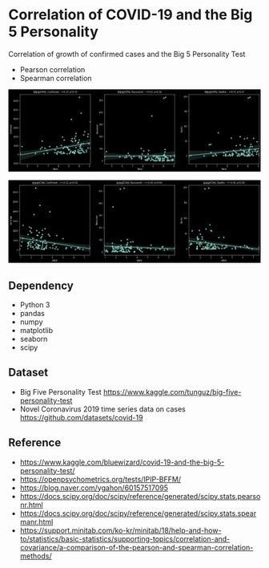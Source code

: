 # Correlation of COVID-19 and the Big 5 Personality

Correlation of growth of confirmed cases and the Big 5 Personality Test

- Pearson correlation
- Spearman correlation

![](result/1.png)

![](result/2.png)

## Dependency

- Python 3
- pandas
- numpy
- matplotlib
- seaborn
- scipy

## Dataset

- Big Five Personality Test https://www.kaggle.com/tunguz/big-five-personality-test
- Novel Coronavirus 2019 time series data on cases https://github.com/datasets/covid-19

## Reference
- https://www.kaggle.com/bluewizard/covid-19-and-the-big-5-personality-test/
- https://openpsychometrics.org/tests/IPIP-BFFM/
- https://blog.naver.com/ygahon/60157517095
- https://docs.scipy.org/doc/scipy/reference/generated/scipy.stats.pearsonr.html
- https://docs.scipy.org/doc/scipy/reference/generated/scipy.stats.spearmanr.html
- https://support.minitab.com/ko-kr/minitab/18/help-and-how-to/statistics/basic-statistics/supporting-topics/correlation-and-covariance/a-comparison-of-the-pearson-and-spearman-correlation-methods/
